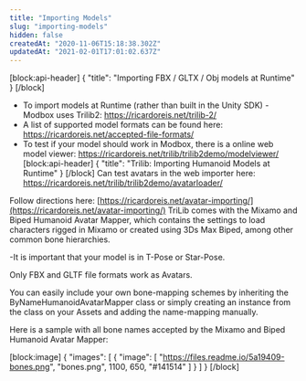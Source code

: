 ```yaml
---
title: "Importing Models"
slug: "importing-models"
hidden: false
createdAt: "2020-11-06T15:18:38.302Z"
updatedAt: "2021-02-01T17:01:02.637Z"
---
```

[block:api-header]
{
  "title": "Importing FBX / GLTX / Obj models at Runtime"
}
[/block]
- To import models at Runtime (rather than built in the Unity SDK) - Modbox uses Trilib2: https://ricardoreis.net/trilib-2/
- A list of supported model formats can be found here: https://ricardoreis.net/accepted-file-formats/
- To test if your model should work in Modbox, there is a online web model viewer: https://ricardoreis.net/trilib/trilib2demo/modelviewer/
[block:api-header]
{
  "title": "Trilib: Importing Humanoid Models at Runtime"
}
[/block]
Can test avatars in the web importer here: https://ricardoreis.net/trilib/trilib2demo/avatarloader/

Follow directions here: [https://ricardoreis.net/avatar-importing/](https://ricardoreis.net/avatar-importing/) 
TriLib comes with the Mixamo and Biped Humanoid Avatar Mapper, which contains the settings to load characters rigged in Mixamo or created using 3Ds Max Biped, among other common bone hierarchies.

-It is important that your model is in T-Pose or Star-Pose.

Only FBX and GLTF file formats work as Avatars.

You can easily include your own bone-mapping schemes by inheriting the ByNameHumanoidAvatarMapper class or simply creating an instance from the class on your Assets and adding the name-mapping manually.

Here is a sample with all bone names accepted by the Mixamo and Biped Humanoid Avatar Mapper:

[block:image]
{
  "images": [
    {
      "image": [
        "https://files.readme.io/5a19409-bones.png",
        "bones.png",
        1100,
        650,
        "#141514"
      ]
    }
  ]
}
[/block]